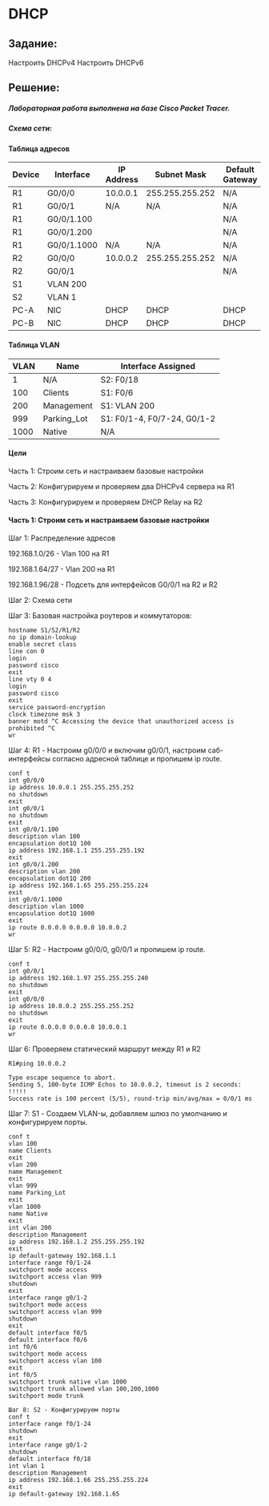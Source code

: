 # DHCP

##  Задание:
Настроить DHCPv4
Настроить DHCPv6

##  Решение:

##### Лабораторная работа выполнена на базе Cisco Packet Tracer.

##### Схема сети:


#### Таблица адресов
| Device	| Interface	| IP Address |	Subnet Mask	| Default Gateway |
| ------	| --------	| ---------- |	-----------	| --------------- |
| R1	| G0/0/0	| 10.0.0.1	| 255.255.255.252	| N/A| 
| R1	| G0/0/1	| N/A	| N/A	| N/A| 
| R1	| G0/0/1.100	| | | N/A| 
| R1	| G0/0/1.200	| | | N/A| 
| R1	| G0/0/1.1000	| N/A	| N/A	| N/A| 
| R2	| G0/0/0	| 10.0.0.2	| 255.255.255.252	| N/A| 
| R2	| G0/0/1	|	| | N/A| 
| S1	| VLAN 200	| | | | 
| S2	| VLAN 1	| | | | 
| PC-A	| NIC	| DHCP	| DHCP	| DHCP| 
| PC-B	| NIC	| DHCP	| DHCP	| DHCP| 

#### Таблица VLAN
| VLAN	| Name	| Interface Assigned |
| -----	| -----	| ------------------ |
| 1	| N/A	| S2: F0/18 |
| 100	| Clients	| S1: F0/6 |
| 200	| Management	| S1: VLAN 200  |
| 999	| Parking_Lot	| S1: F0/1-4, F0/7-24, G0/1-2 |
| 1000	| Native	| N/A |

#### Цели

Часть 1: Строим сеть и настраиваем базовые настройки

Часть 2: Конфигурируем и проверяем два DHCPv4 сервера на R1

Часть 3: Конфигурируем и проверяем DHCP Relay на R2

#### Часть 1: Строим сеть и настраиваем базовые настройки

Шаг 1: Распределение адресов

192.168.1.0/26 - Vlan 100 на R1

192.168.1.64/27 - Vlan 200 на R1

192.168.1.96/28 - Подсеть для интерфейсов G0/0/1 на R2 и R2

Шаг 2: Схема сети


Шаг 3: Базовая настройка роутеров и коммутаторов:
```
hostname S1/S2/R1/R2
no ip domain-lookup
enable secret class
line con 0
login
password cisco
exit
line vty 0 4
login
password cisco
exit
service password-encryption
clock timezone msk 3
banner motd ^C Accessing the device that unauthorized access is prohibited ^C
wr
```

Шаг 4: R1 - Настроим g0/0/0 и включим g0/0/1, настроим саб-интерфейсы согласно адресной таблице и пропишем ip route.
```
conf t
int g0/0/0
ip address 10.0.0.1 255.255.255.252
no shutdown
exit
int g0/0/1
no shutdown
exit
int g0/0/1.100
description vlan 100
encapsulation dot1Q 100
ip address 192.168.1.1 255.255.255.192
exit
int g0/0/1.200
description vlan 200
encapsulation dot1Q 200
ip address 192.168.1.65 255.255.255.224
exit
int g0/0/1.1000
description vlan 1000
encapsulation dot1Q 1000
exit
ip route 0.0.0.0 0.0.0.0 10.0.0.2
wr
```
Шаг 5: R2 - Настроим g0/0/0, g0/0/1 и пропишем ip route.
```
conf t
int g0/0/1
ip address 192.168.1.97 255.255.255.240
no shutdown
exit
int g0/0/0
ip address 10.0.0.2 255.255.255.252
no shutdown
exit
ip route 0.0.0.0 0.0.0.0 10.0.0.1
wr
```
Шаг 6: Проверяем статический маршрут между R1 и R2
```
R1#ping 10.0.0.2 

Type escape sequence to abort.
Sending 5, 100-byte ICMP Echos to 10.0.0.2, timeout is 2 seconds:
!!!!!
Success rate is 100 percent (5/5), round-trip min/avg/max = 0/0/1 ms
```

Шаг 7: S1 - Создаем VLAN-ы, добавляем шлюз по умолчанию и конфигурируем порты.
```
conf t
vlan 100
name Clients
exit
vlan 200
name Management
exit
vlan 999
name Parking_Lot
exit
vlan 1000
name Native
exit
int vlan 200
description Management
ip address 192.168.1.2 255.255.255.192
exit
ip default-gateway 192.168.1.1
interface range f0/1-24
switchport mode access
switchport access vlan 999
shutdown
exit
interface range g0/1-2
switchport mode access
switchport access vlan 999
shutdown
exit
default interface f0/5
default interface f0/6
int f0/6
switchport mode access
switchport access vlan 100
exit
int f0/5
switchport trunk native vlan 1000
switchport trunk allowed vlan 100,200,1000
switchport mode trunk

Шаг 8: S2 - Конфигурируем порты
conf t
interface range f0/1-24
shutdown
exit
interface range g0/1-2
shutdown
default interface f0/18
int vlan 1
description Management
ip address 192.168.1.66 255.255.255.224
exit
ip default-gateway 192.168.1.65
```
